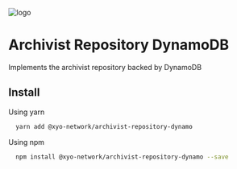 [logo]: https://cdn.xy.company/img/brand/XY_Logo_GitHub.png

![logo]

# Archivist Repository DynamoDB

Implements the archivist repository backed by DynamoDB

## Install

Using yarn

```sh
  yarn add @xyo-network/archivist-repository-dynamo
```

Using npm

```sh
  npm install @xyo-network/archivist-repository-dynamo --save
```